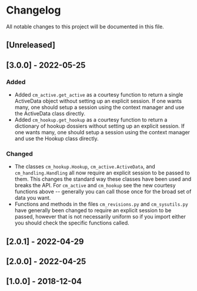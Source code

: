 # Changelog
All notable changes to this project will be documented in this file.

## [Unreleased]

## [3.0.0] - 2022-05-25

### Added
- Added `cm_active.get_active` as a courtesy function to return a single ActiveData
object without setting up an explicit session.  If one wants many, one should
setup a session using the context manager and use the ActiveData class directly.
- Added `cm_hookup.get_hookup` as a courtesy function to return a dictionary
of hookup dossiers without setting up an explicit session.  If one wants many,
one should setup a session using the context manager and use the Hookup class
directly.

### Changed
- The classes `cm_hookup.Hookup`, `cm_active.ActiveData`, and
`cm_handling.Handling` all now require an explicit session to be passed to them.
This changes the standard way these classes have been used and breaks the API.
For `cm_active` and `cm_hookup` see the new courtesy functions above --
generally you can call those once for the broad set of data you want.
- Functions and methods in the files `cm_revisions.py` and `cm_sysutils.py`
have generally been changed to require an explicit session to be passed,
however that is not necessarily uniform so if you import either you should
check the specific functions called.

## [2.0.1] - 2022-04-29

## [2.0.0] - 2022-04-25

## [1.0.0] - 2018-12-04
